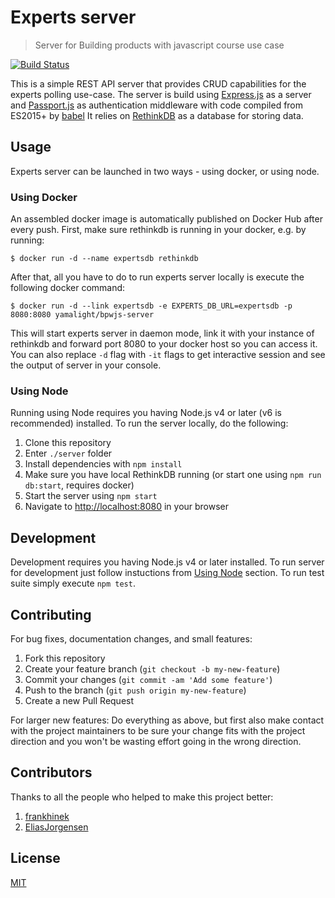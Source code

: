 # Experts server

> Server for Building products with javascript course use case

[![Build Status](https://gitlab.com/yamalight/building-products-with-js/badges/master/build.svg)](https://gitlab.com/yamalight/building-products-with-js/pipelines)

This is a simple REST API server that provides CRUD capabilities for the experts polling use-case.
The server is build using [Express.js](https://expressjs.com/) as a server and [Passport.js](http://passportjs.org/) as authentication middleware with code compiled from ES2015+ by [babel](http://babeljs.io/)
It relies on [RethinkDB](https://www.rethinkdb.com/) as a database for storing data.

## Usage

Experts server can be launched in two ways - using docker, or using node.

### Using Docker

An assembled docker image is automatically published on Docker Hub after every push.
First, make sure rethinkdb is running in your docker, e.g. by running:

    $ docker run -d --name expertsdb rethinkdb

After that, all you have to do to run experts server locally is execute the following docker command:

    $ docker run -d --link expertsdb -e EXPERTS_DB_URL=expertsdb -p 8080:8080 yamalight/bpwjs-server

This will start experts server in daemon mode, link it with your instance of rethinkdb and forward port 8080 to your docker host so you can access it.
You can also replace `-d` flag with `-it` flags to get interactive session and see the output of server in your console.

### Using Node

Running using Node requires you having Node.js v4 or later (v6 is recommended) installed.
To run the server locally, do the following:
1. Clone this repository
2. Enter `./server` folder
3. Install dependencies with `npm install`
4. Make sure you have local RethinkDB running (or start one using `npm run db:start`, requires docker)
5. Start the server using `npm start`
6. Navigate to [http://localhost:8080](http://localhost:8080) in your browser

## Development

Development requires you having Node.js v4 or later installed.
To run server for development just follow instuctions from [Using Node](#using-node) section.
To run test suite simply execute `npm test`.

## Contributing

For bug fixes, documentation changes, and small features:
1. Fork this repository
2. Create your feature branch (`git checkout -b my-new-feature`)
3. Commit your changes (`git commit -am 'Add some feature'`)
4. Push to the branch (`git push origin my-new-feature`)
5. Create a new Pull Request

For larger new features: Do everything as above, but first also make contact with the project maintainers to be sure your change fits with the project direction and you won't be wasting effort going in the wrong direction.

## Contributors

Thanks to all the people who helped to make this project better:

1. [frankhinek](https://github.com/frankhinek)
2. [EliasJorgensen](https://github.com/EliasJorgensen)

## License

[MIT](https://opensource.org/licenses/mit-license)



